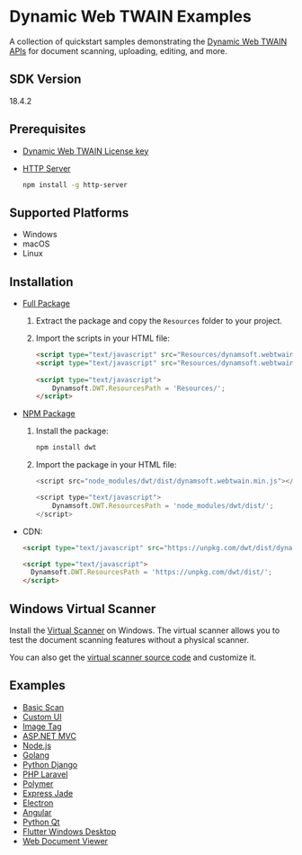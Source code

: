 # Dynamic Web TWAIN Examples
A collection of quickstart samples demonstrating the [Dynamic Web TWAIN APIs](https://www.dynamsoft.com/web-twain/overview/) for document scanning, uploading, editing, and more.

## SDK Version
18.4.2

## Prerequisites
- [Dynamic Web TWAIN License key](https://www.dynamsoft.com/customer/license/trialLicense?product=dwt)
- [HTTP Server](https://www.npmjs.com/package/http-server)
    
    ```bash
    npm install -g http-server
    ```
    
## Supported Platforms
- Windows
- macOS
- Linux

## Installation

- [Full Package](https://www.dynamsoft.com/web-twain/downloads/)
    1. Extract the package and copy the `Resources` folder to your project.
    
    2. Import the scripts in your HTML file:
        ```html
        <script type="text/javascript" src="Resources/dynamsoft.webtwain.initiate.js"></script>
        <script type="text/javascript" src="Resources/dynamsoft.webtwain.config.js"></script>
    
        <script type="text/javascript"> 
            Dynamsoft.DWT.ResourcesPath = 'Resources/';
        </script>
        ```
    
- [NPM Package](https://www.npmjs.com/package/dwt)

    1. Install the package:
        
        ```bash
        npm install dwt
        ```    

    2. Import the package in your HTML file:
        ```javascript
        <script src="node_modules/dwt/dist/dynamsoft.webtwain.min.js"></script>

        <script type="text/javascript"> 
            Dynamsoft.DWT.ResourcesPath = 'node_modules/dwt/dist/';
        </script>
        ```

- CDN: 
  ```html
  <script type="text/javascript" src="https://unpkg.com/dwt/dist/dynamsoft.webtwain.min.js"> </script>

  <script type="text/javascript"> 
    Dynamsoft.DWT.ResourcesPath = 'https://unpkg.com/dwt/dist/';
  </script>
  ```
    
## Windows Virtual Scanner 
Install the [Virtual Scanner](https://download.dynamsoft.com/tool/twainds.win32.installer.2.1.3.msi) on Windows. The virtual scanner allows you to test the document scanning features without a physical scanner.

You can also get the [virtual scanner source code](https://github.com/yushulx/windows-virtual-scanner) and customize it.

## Examples
- [Basic Scan](./examples/basic_scan/)
- [Custom UI](./examples/custom_ui/)
- [Image Tag](./examples/image_tag/)
- [ASP.NET MVC](./examples/asp_dotnet_upload/)
- [Node.js](./examples/node_upload/)
- [Golang](./examples/golang_upload/)
- [Python Django](./examples/python_upload/)
- [PHP Laravel](./examples/php_laravel/)
- [Polymer](./examples/polymer/)
- [Express Jade](./examples/jade/)
- [Electron](./examples/electron/)
- [Angular](./examples/angular/)
- [Python Qt](./examples/qt/)
- [Flutter Windows Desktop](./examples/flutter_windows_desktop/)
- [Web Document Viewer](./examples/document_viewer/)